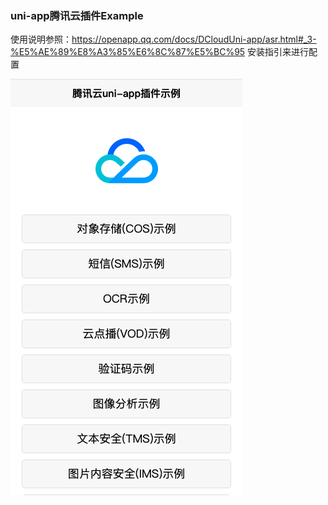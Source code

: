 ### uni-app腾讯云插件Example
使用说明参照：https://openapp.qq.com/docs/DCloudUni-app/asr.html#_3-%E5%AE%89%E8%A3%85%E6%8C%87%E5%BC%95 安装指引来进行配置

 ![](./static/desc.png)


